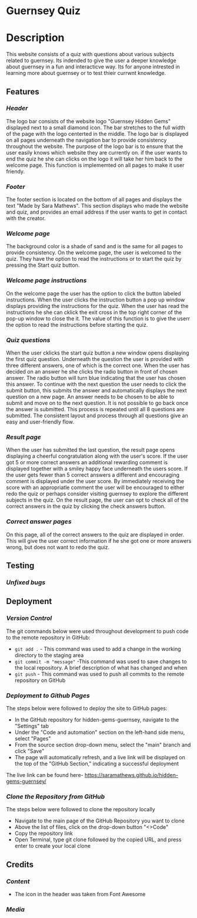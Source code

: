 # **Guernsey Quiz** #
# **Description** #
This website consists of a quiz with questions about various subjects related to guernsey. 
Its indended to give the user a deeper knowledge about guernsey in a fun and interacticve way. Its for anyone intrested in learning more about guernsey or to test thieir currwnt knowledge. 
## **Features**
### *Header*
The logo bar consists of the website logo "Guernsey Hidden Gems" displayed next to a small diamond icon. The bar stretches to the full width of the page with the logo centerted in the middle. The logo bar is displayed on all pages underneath the navigation bar to provide consistency throughout the website. The purpose of the logo bar is to ensure that the user easily knows which website they are currently on. if the user wants to end the quiz he she can clicks on the logo it will take her him back to the welcome page. This function is implememted on all pages to make it user friendy. 
### *Footer*
The footer section is located on the bottom of all pages and displays the text "Made by Sara Mathews". This section displays who made the website and quiz, and provides an email address if the user wants to get in contact with the creator. 
### *Welcome page*
The background color is a shade of sand and is the same for all pages to provide consistency. On the welcome page, the user is welcomed to the quiz. They have the option to read the instructions or to start the quiz by pressing the Start quiz button. 
### *Welcome page instructions*
On the welcome page the user has the option to click the button labeled instructions. When the user clicks the instruction button a pop up window displays providing the instructions for the quiz. When the user has read the instructions he she can cklick the exit cross in the top right corner of the pop-up window to close the it. The value of this function is to give the userr the option to read the instructions before starting the quiz. 
### *Quiz questions*
When the user cklicks the start quiz button a new window opens displaying the first quiz question. Underneath the question the user is provided with three different answers, one of which is the correct one. When the user has decided on an answer he she clicks the radio button in front of chosen answer. The radio button will turn blue indicating that the user has chosen this answer. To continue with the next question the user needs to click the submit button, this submits the answer and automatically displays the next question on a new page. An answer needs to be chosen to be able to submit and move on to the next question. It is not possible to go back once the answer is submitted.
This process is repeated until all 8 questions are submitted. The consistent layout and process through all questions give an easy and user-friendly flow. 
### *Result page*
When the user has submitted the last question, the result page opens displaying a cheerful congratulation along with the user's score. 
If the user got 5 or more correct answers an additional rewarding comment is displayed together with a smiley happy face underneath the users score. If the user gets fewer than 5 correct answers a different and encouraging comment is displayed under the user score. By immediately receiving the score with an appropriatle comment the user will be encouraged to either redo the quiz or perhaps consider visiting guernsey to explore the different subjects in the quiz. 
On the result page, the user can opt to check all of the correct answers in the quiz by clicking the check answers button. 
### *Correct answer pages*
On this page, all of the correct answers to the quiz are displayed in order. This will give the user correct information if he she got one or more answers wrong, but does not want to redo the quiz. 

## **Testing**
 ### *Unfixed bugs*
 ## **Deployment**
 ### *Version Control*
The git commands below were used throughout development to push code to the remote repository in GitHub:
- `git add .` - This command was used to add a change in the working directory to the staging area
- `git commit -m "message"` -This command was used to save changes to the local repository. A brief description of what has changed and when
- `git push` - This command was used to push all commits to the remote repository on GitHub

### *Deployment to Github Pages*
The steps below were followed to deploy the site to GitHub pages:
- In the GitHub repository for hidden-gems-guernsey, navigate to the "Settings" tab
- Under the "Code and automation" section on the left-hand side menu, select "Pages"
-  From the source section drop-down menu, select the "main" branch and click "Save"
- The page will automatically refresh, and a live link will be displayed on the top of the "GitHub Section," indicating a successful deployment

The live link can be found here- https://saramathews.github.io/hidden-gems-guernsey/

### *Clone the Repository from GitHub*
The steps below were followed to clone the repository locally  
- Navigate to the main page of the GitHub Repository you want to clone 
- Above the list of files, click on the drop-down button "<>Code"
- Copy the repository link 
- Open Terminal, type git clone followed by the copied URL, and press enter to create your local clone

## **Credits**
### *Content*
- The icon in the header was taken from Font Awesome 
### *Media*

